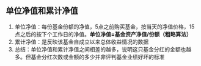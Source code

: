 ## 单位净值和累计净值
1. 单位净值：每份基金份额的净值，5点之前购买基金，按当天的净值价格，15点之后的按下个工作日的净值。**单位净值=基金资产净值/份额（粗略算法）**
2. 累计净值：是反映该基金自成立以来总体收益情况的数据
3. 总结：单位净值和累计净值之间相差的越多，说明这只基金分红的金额也越多。但基金分红次数或金额的多少并非评判基金业绩好坏的标准